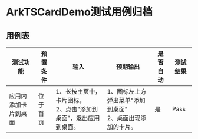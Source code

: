 # ArkTSCardDemo测试用例归档

## 用例表

| 测试功能       |预置条件| 输入                                            | 预期输出                                |是否自动|测试结果|
|------------|--------------------------------|-----------------------------------------------|-------------------------------------|--------------------------------|--------------------------------|
| 应用内添加卡片到桌面 | 位于首页 | 	1、长按主页中，卡片图标。<br/>2、点击"添加到桌面"，退出应用到桌面。<br/>	 | 1、图标左上方弹出菜单"添加到桌面"<br/>2、桌面出现添加的卡片。 |是|Pass|
